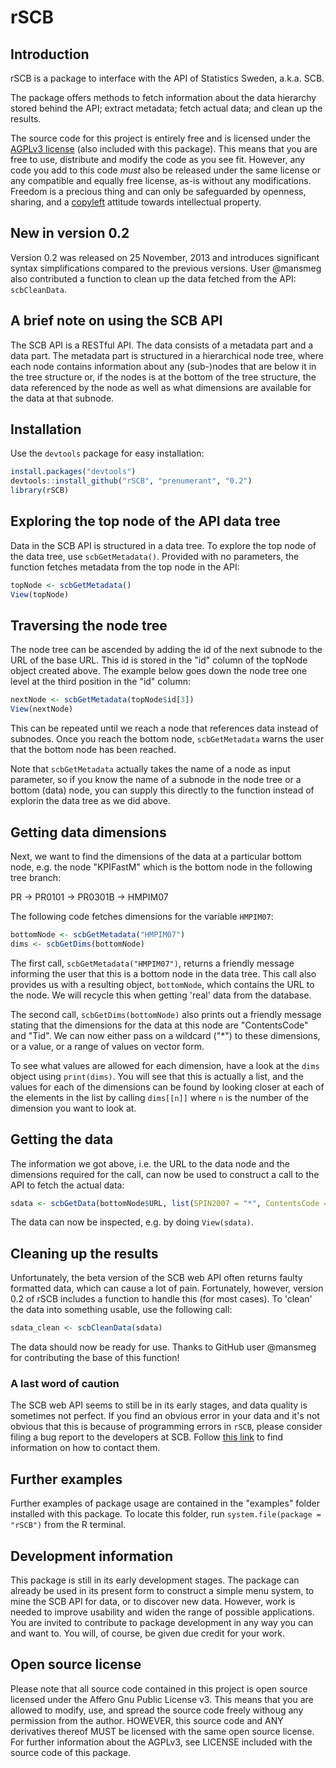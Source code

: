 rSCB
=======


## Introduction
rSCB is a package to interface with the API of Statistics Sweden, a.k.a. SCB.

The package offers methods to fetch information about the data hierarchy stored behind the API; extract metadata; fetch actual data; and clean up the results.

The source code for this project is entirely free and is licensed under the [AGPLv3 license](http://www.gnu.org/licenses/agpl-3.0.html) (also included with this package). This means that you are free to use, distribute and modify the code as you see fit. However, any code you add to this code _must_ also be released under the same license or any compatible and equally free license, as-is without any modifications. Freedom is a precious thing and can only be safeguarded by openness, sharing, and a [copyleft](http://en.wikipedia.org/wiki/Copyleft) attitude towards intellectual property.

## New in version 0.2
Version 0.2 was released on 25 November, 2013 and introduces significant syntax simplifications compared to the previous versions. User @mansmeg also contributed a function to clean up the data fetched from the API: `scbCleanData`.

## A brief note on using the SCB API
The SCB API is a RESTful API. The data consists of a metadata part and a data part. The metadata part is structured in a hierarchical node tree, where each node contains information about any (sub-)nodes that are below it in the tree structure or, if the nodes is at the bottom of the tree structure, the data referenced by the node as well as what dimensions are available for the data at that subnode.

## Installation
Use the `devtools` package for easy installation:
```r
install.packages("devtools")
devtools::install_github("rSCB", "prenumerant", "0.2")
library(rSCB)
```

## Exploring the top node of the API data tree
Data in the SCB API is structured in a data tree. To explore the top node of the data tree, use `scbGetMetadata()`. Provided with no parameters, the function fetches metadata from the top node in the API:
```r
topNode <- scbGetMetadata()
View(topNode)
```

## Traversing the node tree
The node tree can be ascended by adding the id of the next subnode to the URL of the base URL. This id is stored in the "id" column of the topNode object created above. The example below goes down the node tree one level at the third position in the "id" column:

```r
nextNode <- scbGetMetadata(topNode$id[3])
View(nextNode)
```
This can be repeated until we reach a node that references data instead of subnodes. Once you reach the bottom node, `scbGetMetadata` warns the user that the bottom node has been reached.

Note that `scbGetMetadata` actually takes the name of a node as input parameter, so if you know the name of a subnode in the node tree or a bottom (data) node, you can supply this directly to the function instead of explorin the data tree as we did above.

## Getting data dimensions
Next, we want to find the dimensions of the data at a particular bottom node, e.g. the node "KPIFastM" which is the bottom node in the following tree branch:

PR -> PR0101 -> PR0301B -> HMPIM07

The following code fetches dimensions for the variable `HMPIM07`:

```r
bottomNode <- scbGetMetadata("HMPIM07")
dims <- scbGetDims(bottomNode)
```

The first call, `scbGetMetadata("HMPIM07")`, returns a friendly message informing the user that this is a bottom node in the data tree. This call also provides us with a resulting object, `bottomNode`, which contains the URL to the node. We will recycle this when getting 'real' data from the database.

The second call, `scbGetDims(bottomNode)` also prints out a friendly message stating that the dimensions for the data at this node are "ContentsCode" and "Tid". We can now either pass on a wildcard ("*") to these dimensions, or a value, or a range of values on vector form.

To see what values are allowed for each dimension, have a look at the `dims` object using `print(dims)`. You will see that this is actually a list, and the values for each of the dimensions can be found by looking closer at each of the elements in the list by calling `dims[[n]]` where `n` is the number of the dimension you want to look at.

## Getting the data
The information we got above, i.e. the URL to the data node and the dimensions required for the call, can now be used to construct a call to the API to fetch the actual data:
```r
sdata <- scbGetData(bottomNode$URL, list(SPIN2007 = "*", ContentsCode = "PR0301I4", Tid = c("2010M02","2011M03")))
```

The data can now be inspected, e.g. by doing `View(sdata)`.


## Cleaning up the results
Unfortunately, the beta version of the SCB web API often returns faulty formatted data, which can cause a lot of pain. Fortunately, however, version 0.2 of rSCB includes a function to handle this (for most cases). To 'clean' the data into something usable, use the following call:
```r
sdata_clean <- scbCleanData(sdata)
```
The data should now be ready for use. Thanks to GitHub user @mansmeg for contributing the base of this function!

### A last word of caution
The SCB web API seems to still be in its early stages, and data quality is sometimes not perfect. If you find an obvious error in your data and it's not obvious that this is because of programming errors in `rSCB`, please consider filing a bug report to the developers at SCB. Follow [this link](http://www.scb.se/api) to find information on how to contact them.

## Further examples
Further examples of package usage are contained in the "examples" folder installed with this package. To locate this folder, run `system.file(package = "rSCB")` from the R terminal.

## Development information
This package is still in its early development stages. The package can already be used in its present form to construct a simple menu system, to mine the SCB API for data, or to discover new data. However, work is needed to improve usability and widen the range of possible applications. You are invited to contribute to package development in any way you can and want to. You will, of course, be given due credit for your work.

## Open source license
Please note that all source code contained in this project is open source licensed under the Affero Gnu Public License v3. This means that you are allowed to modify, use, and spread the source code freely withoug any permission from the author. HOWEVER, this source code and ANY derivatives thereof MUST be licensed with the same open source license. For further information about the AGPLv3, see LICENSE included with the source code of this package.
